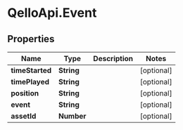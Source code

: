 # QelloApi.Event

## Properties
Name | Type | Description | Notes
------------ | ------------- | ------------- | -------------
**timeStarted** | **String** |  | [optional] 
**timePlayed** | **String** |  | [optional] 
**position** | **String** |  | [optional] 
**event** | **String** |  | [optional] 
**assetId** | **Number** |  | [optional] 


